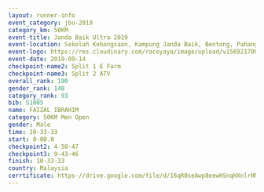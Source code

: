 ```yaml
---
layout: runner-info 
event_category: jbu-2019 
category_km: 50KM 
event-title: Janda Baik Ultra 2019  
event-location: Sekolah Kebangsaan, Kampung Janda Baik, Bentong, Pahang, Malaysia 
event-logo: https://res.cloudinary.com/raceyaya/image/upload/v1569217009/logo/janda-baik_vch1pc.jpg 
event-date: 2019-09-14 
checkpoint-name2: Split 1 E Farm 
checkpoint-name3: Split 2 ATV 
overall_rank: 190
gender_rank: 148
category_rank: 93
bib: 51005
name: FAIZAL IBRAHIM
category: 50KM Men Open
gender: Male
time: 10-33-33
start: 0-00.0
checkpoint2: 4-58-47
checkpoint3: 9-43-46
finish: 10-33-33
country: Malaysia
cerrtificate: https-//drive.google.com/file/d/16qR0seAwp8eewHSnqHXnlrHN03-atTVm/view?usp=sharing
---
```

